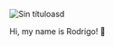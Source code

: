 ![Sin títuloasd](https://user-images.githubusercontent.com/101951428/184951260-b437f98b-af40-4145-ac82-f8944a898cf3.png)

Hi, my name is Rodrigo! 👋
